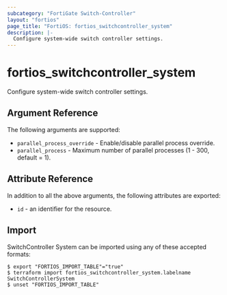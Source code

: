 ```yaml
---
subcategory: "FortiGate Switch-Controller"
layout: "fortios"
page_title: "FortiOS: fortios_switchcontroller_system"
description: |-
  Configure system-wide switch controller settings.
---
```


# fortios_switchcontroller_system
Configure system-wide switch controller settings.

## Argument Reference

The following arguments are supported:

* `parallel_process_override` - Enable/disable parallel process override.
* `parallel_process` - Maximum number of parallel processes (1 - 300, default = 1).


## Attribute Reference

In addition to all the above arguments, the following attributes are exported:
* `id` - an identifier for the resource.

## Import

SwitchController System can be imported using any of these accepted formats:
```
$ export "FORTIOS_IMPORT_TABLE"="true"
$ terraform import fortios_switchcontroller_system.labelname SwitchControllerSystem
$ unset "FORTIOS_IMPORT_TABLE"
```
